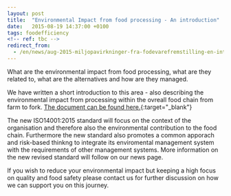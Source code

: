 ```yaml
---
layout: post
title:  "Environmental Impact from food processing - An introduction"
date:   2015-08-19 14:37:00 +0100
tags: foodefficiency
<!-- ref: tbc -->
redirect_from:
  - /en/news/aug-2015-miljopavirkninger-fra-fodevarefremstilling-en-introduktion
---
```


What are the environmental impact from food processing, what are they related to, what are the alternatives and how are they managed. 

We have written a short introduction to this area - also describing the environmental impact from processing within the ovreall food chain from farm to fork. [The document can be found here.][1]{:target="_blank"}

The new ISO14001:2015 standard will focus on the context of the organisation and therefore also the environmental contribution to  the food chain. Furthermore the new standard also promotes a common apporach and risk-based thinkng to integrate its enviromental management system with the requirements of other management systems. More information on the new revised standard will follow on our news page.

If you wish to reduce your environmental impact but keeping a high focus on quality and food safety please contact us for further discussion on how we can support you on this journey. 

[1]: /assets/publications/2015_FE_Food%20processing%20and%20manufacturing_Environmental%20Impact.pdf "Food Processing And Manufacturing Environmental Impact 2015"
